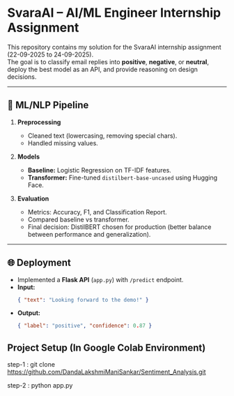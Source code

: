 # SvaraAI – AI/ML Engineer Internship Assignment

This repository contains my solution for the SvaraAI internship assignment (22-09-2025 to 24-09-2025).  
The goal is to classify email replies into **positive**, **negative**, or **neutral**, deploy the best model as an API, and provide reasoning on design decisions.  

---

## 🚀 ML/NLP Pipeline

1. **Preprocessing**  
   - Cleaned text (lowercasing, removing special chars).  
   - Handled missing values.  

2. **Models**  
   - **Baseline:** Logistic Regression on TF-IDF features.  
   - **Transformer:** Fine-tuned `distilbert-base-uncased` using Hugging Face.  

3. **Evaluation**  
   - Metrics: Accuracy, F1, and Classification Report.  
   - Compared baseline vs transformer.  
   - Final decision: DistilBERT chosen for production (better balance between performance and generalization).  

---

## 🌐 Deployment

- Implemented a **Flask API** (`app.py`) with `/predict` endpoint.  
- **Input:**  
  ```json
  { "text": "Looking forward to the demo!" }
- **Output:**
  ```json
  { "label": "positive", "confidence": 0.87 }

## Project Setup (In Google Colab Environment)

step-1 : git clone https://github.com/DandaLakshmiManiSankar/Sentiment_Analysis.git

step-2 : python app.py






